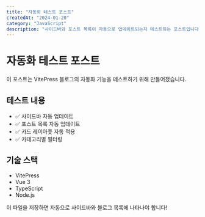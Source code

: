 ```yaml
---
title: "자동화 테스트 포스트"
createdAt: "2024-01-20"
category: "JavaScript"
description: "사이드바와 포스트 목록이 자동으로 업데이트되는지 테스트하는 포스트입니다."
---
```


# 자동화 테스트 포스트

이 포스트는 VitePress 블로그의 자동화 기능을 테스트하기 위해 만들어졌습니다.

## 테스트 내용

- ✅ 사이드바 자동 업데이트
- ✅ 포스트 목록 자동 업데이트
- ✅ 카드 레이아웃 자동 적용
- ✅ 카테고리별 필터링

## 기술 스택

- VitePress
- Vue 3
- TypeScript
- Node.js

이 파일을 저장하면 자동으로 사이드바와 블로그 목록에 나타나야 합니다!
